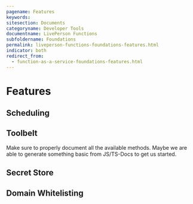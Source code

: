 ```yaml
---
pagename: Features
keywords:
sitesection: Documents
categoryname: Developer Tools
documentname: LivePerson Functions
subfoldername: Foundations
permalink: liveperson-functions-foundations-features.html
indicator: both
redirect_from:
  - function-as-a-service-foundations-features.html
---
```


# Features

## Scheduling

## Toolbelt

Make sure to properly document all the available methods. Maybe we are able to generate something basic from JS/TS-Docs to get us started.

## Secret Store

## Domain Whitelisting
